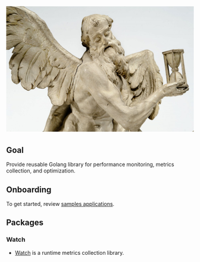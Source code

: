 # ![Chronos (X4s)](https://github.com/alexstov/chronos/blob/master/img/Chronos.jpg)

## Goal
Provide reusable Golang library for performance monitoring, metrics collection, and optimization.

## Onboarding
To get started, review [samples applications](https://github.com/alexstov/chronos/examples).

## Packages


### Watch
- [Watch](watch/README.md) is a runtime metrics collection library.
